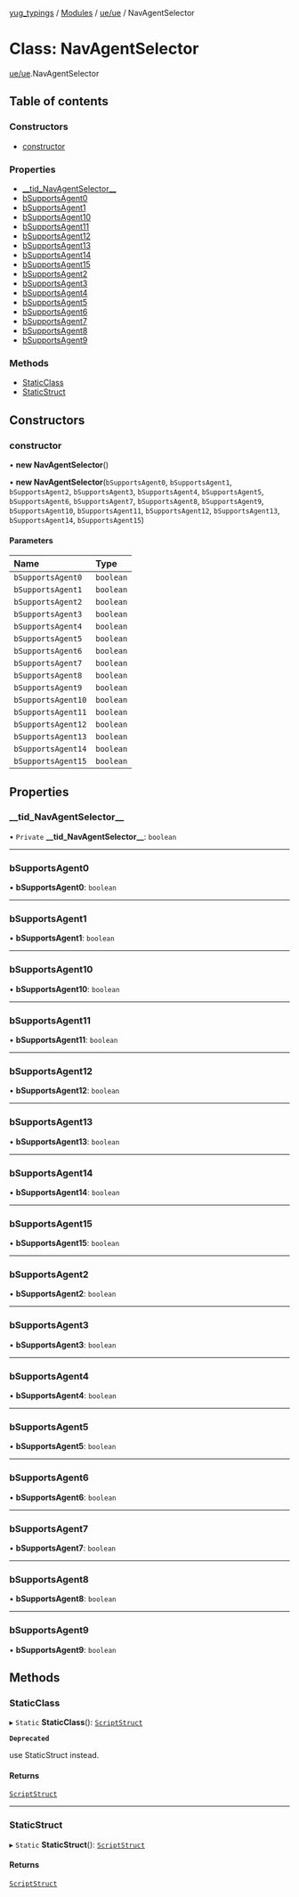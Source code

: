 [yug_typings](../README.md) / [Modules](../modules.md) / [ue/ue](../modules/ue_ue.md) / NavAgentSelector

# Class: NavAgentSelector

[ue/ue](../modules/ue_ue.md).NavAgentSelector

## Table of contents

### Constructors

- [constructor](ue_ue.NavAgentSelector.md#constructor)

### Properties

- [\_\_tid\_NavAgentSelector\_\_](ue_ue.NavAgentSelector.md#__tid_navagentselector__)
- [bSupportsAgent0](ue_ue.NavAgentSelector.md#bsupportsagent0)
- [bSupportsAgent1](ue_ue.NavAgentSelector.md#bsupportsagent1)
- [bSupportsAgent10](ue_ue.NavAgentSelector.md#bsupportsagent10)
- [bSupportsAgent11](ue_ue.NavAgentSelector.md#bsupportsagent11)
- [bSupportsAgent12](ue_ue.NavAgentSelector.md#bsupportsagent12)
- [bSupportsAgent13](ue_ue.NavAgentSelector.md#bsupportsagent13)
- [bSupportsAgent14](ue_ue.NavAgentSelector.md#bsupportsagent14)
- [bSupportsAgent15](ue_ue.NavAgentSelector.md#bsupportsagent15)
- [bSupportsAgent2](ue_ue.NavAgentSelector.md#bsupportsagent2)
- [bSupportsAgent3](ue_ue.NavAgentSelector.md#bsupportsagent3)
- [bSupportsAgent4](ue_ue.NavAgentSelector.md#bsupportsagent4)
- [bSupportsAgent5](ue_ue.NavAgentSelector.md#bsupportsagent5)
- [bSupportsAgent6](ue_ue.NavAgentSelector.md#bsupportsagent6)
- [bSupportsAgent7](ue_ue.NavAgentSelector.md#bsupportsagent7)
- [bSupportsAgent8](ue_ue.NavAgentSelector.md#bsupportsagent8)
- [bSupportsAgent9](ue_ue.NavAgentSelector.md#bsupportsagent9)

### Methods

- [StaticClass](ue_ue.NavAgentSelector.md#staticclass)
- [StaticStruct](ue_ue.NavAgentSelector.md#staticstruct)

## Constructors

### constructor

• **new NavAgentSelector**()

• **new NavAgentSelector**(`bSupportsAgent0`, `bSupportsAgent1`, `bSupportsAgent2`, `bSupportsAgent3`, `bSupportsAgent4`, `bSupportsAgent5`, `bSupportsAgent6`, `bSupportsAgent7`, `bSupportsAgent8`, `bSupportsAgent9`, `bSupportsAgent10`, `bSupportsAgent11`, `bSupportsAgent12`, `bSupportsAgent13`, `bSupportsAgent14`, `bSupportsAgent15`)

#### Parameters

| Name | Type |
| :------ | :------ |
| `bSupportsAgent0` | `boolean` |
| `bSupportsAgent1` | `boolean` |
| `bSupportsAgent2` | `boolean` |
| `bSupportsAgent3` | `boolean` |
| `bSupportsAgent4` | `boolean` |
| `bSupportsAgent5` | `boolean` |
| `bSupportsAgent6` | `boolean` |
| `bSupportsAgent7` | `boolean` |
| `bSupportsAgent8` | `boolean` |
| `bSupportsAgent9` | `boolean` |
| `bSupportsAgent10` | `boolean` |
| `bSupportsAgent11` | `boolean` |
| `bSupportsAgent12` | `boolean` |
| `bSupportsAgent13` | `boolean` |
| `bSupportsAgent14` | `boolean` |
| `bSupportsAgent15` | `boolean` |

## Properties

### \_\_tid\_NavAgentSelector\_\_

• `Private` **\_\_tid\_NavAgentSelector\_\_**: `boolean`

___

### bSupportsAgent0

• **bSupportsAgent0**: `boolean`

___

### bSupportsAgent1

• **bSupportsAgent1**: `boolean`

___

### bSupportsAgent10

• **bSupportsAgent10**: `boolean`

___

### bSupportsAgent11

• **bSupportsAgent11**: `boolean`

___

### bSupportsAgent12

• **bSupportsAgent12**: `boolean`

___

### bSupportsAgent13

• **bSupportsAgent13**: `boolean`

___

### bSupportsAgent14

• **bSupportsAgent14**: `boolean`

___

### bSupportsAgent15

• **bSupportsAgent15**: `boolean`

___

### bSupportsAgent2

• **bSupportsAgent2**: `boolean`

___

### bSupportsAgent3

• **bSupportsAgent3**: `boolean`

___

### bSupportsAgent4

• **bSupportsAgent4**: `boolean`

___

### bSupportsAgent5

• **bSupportsAgent5**: `boolean`

___

### bSupportsAgent6

• **bSupportsAgent6**: `boolean`

___

### bSupportsAgent7

• **bSupportsAgent7**: `boolean`

___

### bSupportsAgent8

• **bSupportsAgent8**: `boolean`

___

### bSupportsAgent9

• **bSupportsAgent9**: `boolean`

## Methods

### StaticClass

▸ `Static` **StaticClass**(): [`ScriptStruct`](ue_ue.ScriptStruct.md)

**`Deprecated`**

use StaticStruct instead.

#### Returns

[`ScriptStruct`](ue_ue.ScriptStruct.md)

___

### StaticStruct

▸ `Static` **StaticStruct**(): [`ScriptStruct`](ue_ue.ScriptStruct.md)

#### Returns

[`ScriptStruct`](ue_ue.ScriptStruct.md)
